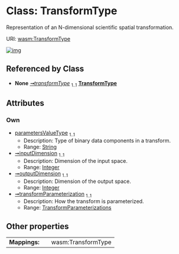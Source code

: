 
# Class: TransformType

Representation of an N-dimensional scientific spatial transformation.

URI: [wasm:TransformType](https://w3id.org/itk/wasmTransformType)


[![img](https://yuml.me/diagram/nofunky;dir:TB/class/[Transform]++-%20transformType%201..1>[TransformType&#124;parametersValueType:string;inputDimension:integer;outputDimension:integer;transformParameterization:TransformParameterizations],[Transform])](https://yuml.me/diagram/nofunky;dir:TB/class/[Transform]++-%20transformType%201..1>[TransformType&#124;parametersValueType:string;inputDimension:integer;outputDimension:integer;transformParameterization:TransformParameterizations],[Transform])

## Referenced by Class

 *  **None** *[➞transformType](transform__transformType.md)*  <sub>1..1</sub>  **[TransformType](TransformType.md)**

## Attributes


### Own

 * [parametersValueType](parametersValueType.md)  <sub>1..1</sub>
     * Description: Type of binary data components in a transform.
     * Range: [String](types/String.md)
 * [➞inputDimension](transformType__inputDimension.md)  <sub>1..1</sub>
     * Description: Dimension of the input space.
     * Range: [Integer](types/Integer.md)
 * [➞outputDimension](transformType__outputDimension.md)  <sub>1..1</sub>
     * Description: Dimension of the output space.
     * Range: [Integer](types/Integer.md)
 * [➞transformParameterization](transformType__transformParameterization.md)  <sub>1..1</sub>
     * Description: How the transform is parameterized.
     * Range: [TransformParameterizations](TransformParameterizations.md)

## Other properties

|  |  |  |
| --- | --- | --- |
| **Mappings:** | | wasm:TransformType |